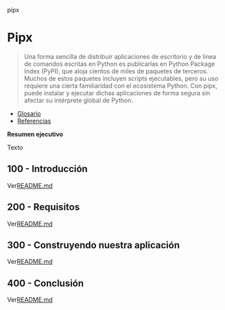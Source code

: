 pipx

# Pipx

> Una forma sencilla de distribuir aplicaciones de escritorio y de línea de comandos escritas en Python es publicarlas en Python Package Index (PyPI), que aloja cientos de miles de paquetes de terceros. Muchos de estos paquetes incluyen scripts ejecutables, pero su uso requiere una cierta familiaridad con el ecosistema Python. Con pipx, puede instalar y ejecutar dichas aplicaciones de forma segura sin afectar su intérprete global de Python.

-   [Glosario](./GLOSSARY.md)
-   [Referencias](./REFERENCES.md)

**Resumen ejecutivo**

Texto

## 100 - Introducción

Ver[README.md](./100/README.md)

## 200 - Requisitos

Ver[README.md](./200/README.md)

## 300 - Construyendo nuestra aplicación

Ver[README.md](./300/README.md)

## 400 - Conclusión

Ver[README.md](./400/README.md)
